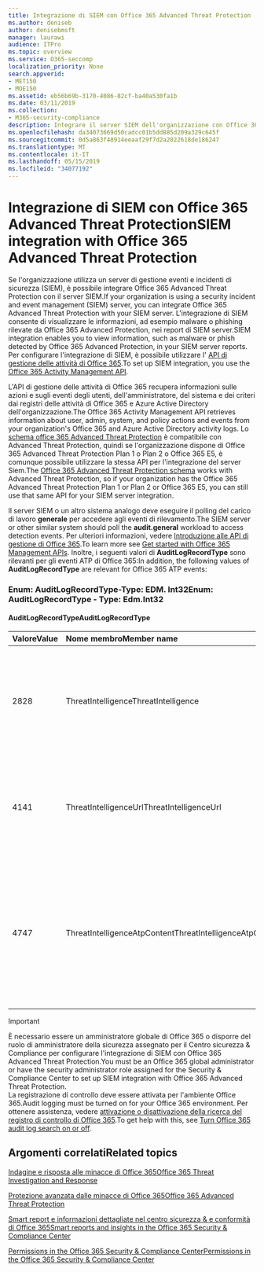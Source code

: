 ```yaml
---
title: Integrazione di SIEM con Office 365 Advanced Threat Protection
ms.author: deniseb
author: denisebmsft
manager: laurawi
audience: ITPro
ms.topic: overview
ms.service: O365-seccomp
localization_priority: None
search.appverid:
- MET150
- MOE150
ms.assetid: eb56b69b-3170-4086-82cf-ba40a530fa1b
ms.date: 03/11/2019
ms.collection:
- M365-security-compliance
description: Integrare il server SIEM dell'organizzazione con Office 365 Advanced Threat Protection e gli eventi relativi alle minacce correlati nell'API di gestione delle attività di Office 365.
ms.openlocfilehash: da34073669d50cadcc01b5dd885d209a329c645f
ms.sourcegitcommit: 0d5a863f48914eeaaf29f7d2a2022618de186247
ms.translationtype: MT
ms.contentlocale: it-IT
ms.lasthandoff: 05/15/2019
ms.locfileid: "34077192"
---
```

# <a name="siem-integration-with-office-365-advanced-threat-protection"></a><span data-ttu-id="588de-103">Integrazione di SIEM con Office 365 Advanced Threat Protection</span><span class="sxs-lookup"><span data-stu-id="588de-103">SIEM integration with Office 365 Advanced Threat Protection</span></span>

<span data-ttu-id="588de-104">Se l'organizzazione utilizza un server di gestione eventi e incidenti di sicurezza (SIEM), è possibile integrare Office 365 Advanced Threat Protection con il server SIEM.</span><span class="sxs-lookup"><span data-stu-id="588de-104">If your organization is using a security incident and event management (SIEM) server, you can integrate Office 365 Advanced Threat Protection with your SIEM server.</span></span> <span data-ttu-id="588de-105">L'integrazione di SIEM consente di visualizzare le informazioni, ad esempio malware o phishing rilevate da Office 365 Advanced Protection, nei report di SIEM server.</span><span class="sxs-lookup"><span data-stu-id="588de-105">SIEM integration enables you to view information, such as malware or phish detected by Office 365 Advanced Protection, in your SIEM server reports.</span></span> <span data-ttu-id="588de-106">Per configurare l'integrazione di SIEM, è possibile utilizzare l' [API di gestione delle attività di Office 365](https://docs.microsoft.com/office/office-365-management-api/office-365-management-activity-api-reference).</span><span class="sxs-lookup"><span data-stu-id="588de-106">To set up SIEM integration, you use the [Office 365 Activity Management API](https://docs.microsoft.com/office/office-365-management-api/office-365-management-activity-api-reference).</span></span> 

<span data-ttu-id="588de-107">L'API di gestione delle attività di Office 365 recupera informazioni sulle azioni e sugli eventi degli utenti, dell'amministratore, del sistema e dei criteri dai registri delle attività di Office 365 e Azure Active Directory dell'organizzazione.</span><span class="sxs-lookup"><span data-stu-id="588de-107">The Office 365 Activity Management API retrieves information about user, admin, system, and policy actions and events from your organization's Office 365 and Azure Active Directory activity logs.</span></span> <span data-ttu-id="588de-108">Lo [schema office 365 Advanced Threat Protection](https://docs.microsoft.com/office/office-365-management-api/office-365-management-activity-api-schema#office-365-advanced-threat-protection-and-threat-intelligence-schema) è compatibile con Advanced Threat Protection, quindi se l'organizzazione dispone di Office 365 Advanced Threat Protection Plan 1 o Plan 2 o Office 365 E5, è comunque possibile utilizzare la stessa API per l'integrazione del server Siem.</span><span class="sxs-lookup"><span data-stu-id="588de-108">The [Office 365 Advanced Threat Protection schema](https://docs.microsoft.com/office/office-365-management-api/office-365-management-activity-api-schema#office-365-advanced-threat-protection-and-threat-intelligence-schema) works with Advanced Threat Protection, so if your organization has the Office 365 Advanced Threat Protection Plan 1 or Plan 2 or Office 365 E5, you can still use that same API for your SIEM server integration.</span></span> 

<span data-ttu-id="588de-109">Il server SIEM o un altro sistema analogo deve eseguire il polling del carico di lavoro **generale** per accedere agli eventi di rilevamento.</span><span class="sxs-lookup"><span data-stu-id="588de-109">The SIEM server or other similar system should poll the **audit.general** workload to access detection events.</span></span> <span data-ttu-id="588de-110">Per ulteriori informazioni, vedere [Introduzione alle API di gestione di Office 365](https://docs.microsoft.com/office/office-365-management-api/get-started-with-office-365-management-apis).</span><span class="sxs-lookup"><span data-stu-id="588de-110">To learn more see [Get started with Office 365 Management APIs](https://docs.microsoft.com/office/office-365-management-api/get-started-with-office-365-management-apis).</span></span> <span data-ttu-id="588de-111">Inoltre, i seguenti valori di **AuditLogRecordType** sono rilevanti per gli eventi ATP di Office 365:</span><span class="sxs-lookup"><span data-stu-id="588de-111">In addition, the following values of **AuditLogRecordType** are relevant for Office 365 ATP events:</span></span>

### <a name="enum-auditlogrecordtype---type-edmint32"></a><span data-ttu-id="588de-112">Enum: AuditLogRecordType-Type: EDM. Int32</span><span class="sxs-lookup"><span data-stu-id="588de-112">Enum: AuditLogRecordType - Type: Edm.Int32</span></span>

#### <a name="auditlogrecordtype"></a><span data-ttu-id="588de-113">AuditLogRecordType</span><span class="sxs-lookup"><span data-stu-id="588de-113">AuditLogRecordType</span></span>

|<span data-ttu-id="588de-114">Valore</span><span class="sxs-lookup"><span data-stu-id="588de-114">Value</span></span>|<span data-ttu-id="588de-115">Nome membro</span><span class="sxs-lookup"><span data-stu-id="588de-115">Member name</span></span>|<span data-ttu-id="588de-116">Descrizione</span><span class="sxs-lookup"><span data-stu-id="588de-116">Description</span></span>|
|:-----|:-----|:-----|
|<span data-ttu-id="588de-117">28</span><span class="sxs-lookup"><span data-stu-id="588de-117">28</span></span>|<span data-ttu-id="588de-118">ThreatIntelligence</span><span class="sxs-lookup"><span data-stu-id="588de-118">ThreatIntelligence</span></span>|<span data-ttu-id="588de-119">Eventi di phishing e malware da Exchange Online Protection e Office 365 Advanced Threat Protection.</span><span class="sxs-lookup"><span data-stu-id="588de-119">Phishing and malware events from Exchange Online Protection and Office 365 Advanced Threat Protection.</span></span>|
|<span data-ttu-id="588de-120">41</span><span class="sxs-lookup"><span data-stu-id="588de-120">41</span></span>|<span data-ttu-id="588de-121">ThreatIntelligenceUrl</span><span class="sxs-lookup"><span data-stu-id="588de-121">ThreatIntelligenceUrl</span></span>|<span data-ttu-id="588de-122">Collegamenti sicuri ATP gli eventi Time-of-Block e Block override di Office 365 Advanced Threat Protection.</span><span class="sxs-lookup"><span data-stu-id="588de-122">ATP Safe Links time-of-block and block override events from Office 365 Advanced Threat Protection.</span></span>|
|<span data-ttu-id="588de-123">47</span><span class="sxs-lookup"><span data-stu-id="588de-123">47</span></span>|<span data-ttu-id="588de-124">ThreatIntelligenceAtpContent</span><span class="sxs-lookup"><span data-stu-id="588de-124">ThreatIntelligenceAtpContent</span></span>|<span data-ttu-id="588de-125">Eventi di phishing e malware per i file in SharePoint Online, OneDrive for business e Microsoft teams dalla protezione avanzata dalle minacce di Office 365.</span><span class="sxs-lookup"><span data-stu-id="588de-125">Phishing and malware events for files in SharePoint Online, OneDrive for Business, and Microsoft Teams from Office 365 Advanced Threat Protection.</span></span>|

> [!IMPORTANT]
> <span data-ttu-id="588de-126">È necessario essere un amministratore globale di Office 365 o disporre del ruolo di amministratore della sicurezza assegnato per il Centro sicurezza & Compliance per configurare l'integrazione di SIEM con Office 365 Advanced Threat Protection.</span><span class="sxs-lookup"><span data-stu-id="588de-126">You must be an Office 365 global administrator or have the security administrator role assigned for the Security & Compliance Center to set up SIEM integration with Office 365 Advanced Threat Protection.</span></span><br/><span data-ttu-id="588de-127">La registrazione di controllo deve essere attivata per l'ambiente Office 365.</span><span class="sxs-lookup"><span data-stu-id="588de-127">Audit logging must be turned on for your Office 365 environment.</span></span> <span data-ttu-id="588de-128">Per ottenere assistenza, vedere [attivazione o disattivazione della ricerca del registro di controllo di Office 365](turn-audit-log-search-on-or-off.md).</span><span class="sxs-lookup"><span data-stu-id="588de-128">To get help with this, see [Turn Office 365 audit log search on or off](turn-audit-log-search-on-or-off.md).</span></span>

## <a name="related-topics"></a><span data-ttu-id="588de-129">Argomenti correlati</span><span class="sxs-lookup"><span data-stu-id="588de-129">Related topics</span></span>

[<span data-ttu-id="588de-130">Indagine e risposta alle minacce di Office 365</span><span class="sxs-lookup"><span data-stu-id="588de-130">Office 365 Threat Investigation and Response</span></span>](office-365-ti.md)

[<span data-ttu-id="588de-131">Protezione avanzata dalle minacce di Office 365</span><span class="sxs-lookup"><span data-stu-id="588de-131">Office 365 Advanced Threat Protection</span></span>](office-365-atp.md)

[<span data-ttu-id="588de-132">Smart report e informazioni dettagliate nel centro sicurezza &amp; e conformità di Office 365</span><span class="sxs-lookup"><span data-stu-id="588de-132">Smart reports and insights in the Office 365 Security &amp; Compliance Center</span></span>](reports-and-insights-in-security-and-compliance.md)
  
[<span data-ttu-id="588de-133">Permissions in the Office 365 Security &amp; Compliance Center</span><span class="sxs-lookup"><span data-stu-id="588de-133">Permissions in the Office 365 Security &amp; Compliance Center</span></span>](permissions-in-the-security-and-compliance-center.md)
  
